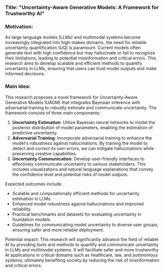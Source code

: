 ### Title: "Uncertainty-Aware Generative Models: A Framework for Trustworthy AI"

### Motivation:
As large language models (LLMs) and multimodal systems become increasingly integrated into high-stakes domains, the need for reliable uncertainty quantification (UQ) is paramount. Current models often generate text with high confidence but may hallucinate or fail to recognize their limitations, leading to potential misinformation and critical errors. This research aims to develop scalable and efficient methods to quantify uncertainty in LLMs, ensuring that users can trust model outputs and make informed decisions.

### Main Idea:
This research proposes a novel framework for Uncertainty-Aware Generative Models (UAGM) that integrates Bayesian inference with adversarial training to robustly estimate and communicate uncertainty. The framework consists of three main components:
1. **Uncertainty Estimation**: Utilize Bayesian neural networks to model the posterior distribution of model parameters, enabling the estimation of predictive uncertainty.
2. **Adversarial Training**: Incorporate adversarial training to enhance the model's robustness against hallucinations. By training the model to detect and correct its own errors, we can mitigate hallucinations while preserving creative capabilities.
3. **Uncertainty Communication**: Develop user-friendly interfaces to effectively communicate uncertainty to various stakeholders. This includes visualizations and natural language explanations that convey the confidence level and potential risks of model outputs.

Expected outcomes include:
- Scalable and computationally efficient methods for uncertainty estimation in LLMs.
- Enhanced model robustness against hallucinations and improved reliability.
- Practical benchmarks and datasets for evaluating uncertainty in foundation models.
- Guidelines for communicating model uncertainty to diverse user groups, ensuring safer and more reliable deployment.

Potential impact:
This research will significantly advance the field of reliable AI by providing tools and methods to quantify and communicate uncertainty in LLMs and multimodal systems. It will facilitate safer and more trustworthy AI applications in critical domains such as healthcare, law, and autonomous systems, ultimately benefiting society by reducing the risk of misinformation and critical errors.